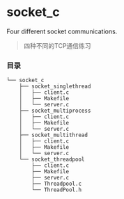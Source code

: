 # socket_c
Four different socket communications.

> 四种不同的TCP通信练习
>
### 目录

```
└── socket_c
    ├── socket_singlethread
    │   ├── client.c
    │   ├── Makefile
    │   └── server.c
    ├── socket_multiprocess
    │   ├── client.c
    │   ├── Makefile
    │   └── server.c
    ├── socket_multithread
    │   ├── client.c
    │   ├── Makefile
    │   └── server.c
    └── socket_threadpool
        ├── client.c
        ├── Makefile
        ├── server.c
        ├── Threadpool.c
        └── ThreadPool.h
```

